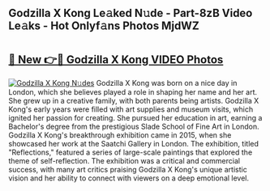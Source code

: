 ## Godzilla X Kong Le𝚊ked N𝚞de - Part-8zB Video Le𝚊ks - Hot Onlyf𝚊ns Photos MjdWZ

# <h2><a href="http://ab45700.deff.icu/?id=Godzilla+X+Kong">🔗 New 👉🔴 Godzilla X Kong VIDEO Photos</a></h2>

[![Godzilla X Kong N𝚞des](https://i.imgur.com/rIISA9y.gif)](http://ab45700.deff.icu/?id=Godzilla+X+Kong)
Godzilla X Kong was born on a nice day in London, which she believes played a role in shaping her name and her art. She grew up in a creative family, with both parents being artists. Godzilla X Kong's early years were filled with art supplies and museum visits, which ignited her passion for creating. She pursued her education in art, earning a Bachelor's degree from the prestigious Slade School of Fine Art in London. Godzilla X Kong's breakthrough exhibition came in 2015, when she showcased her work at the Saatchi Gallery in London. The exhibition, titled "Reflections," featured a series of large-scale paintings that explored the theme of self-reflection. The exhibition was a critical and commercial success, with many art critics praising Godzilla X Kong's unique artistic vision and her ability to connect with viewers on a deep emotional level.
